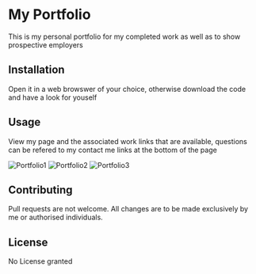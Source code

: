 # My Portfolio

This is my personal portfolio for my completed work as well as to show prospective employers

## Installation

Open it in a web browswer of your choice, 
otherwise download the code and have a look for youself

## Usage
View my page and the associated work links that are available, questions can be refered to my contact me links at the bottom of the page

![Portfolio1](assets/images/Screenshot(3).png)
![Portfolio2](assets/images/Screenshot(4).png)
![Portfolio3](assets/images/Screenshot(5).png)


## Contributing
Pull requests are not welcome. All changes are to be made exclusively by me or authorised individuals.


## License
No License granted